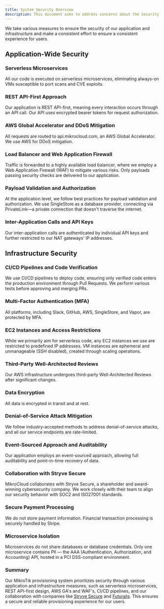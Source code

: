```yaml
---
title: System Security Overview
description: This document aims to address concerns about the security of our MikroTik provisioning system.
---
```


We take various measures to ensure the security of our application and infrastructure and make a consistent effort to ensure a consistent experience for users.

## Application-Wide Security

### Serverless Microservices

All our code is executed on serverless microservices, eliminating always-on VMs susceptible to port scans and CVE exploits.

### REST API-First Approach

Our application is REST API-first, meaning every interaction occurs through an API call. Our API uses encrypted bearer tokens for request authorization.

### AWS Global Accelerator and DDoS Mitigation

All requests are routed to api.mikrocloud.com, an AWS Global Accelerator. We use AWS for DDoS mitigation.

### Load Balancer and Web Application Firewall

Traffic is forwarded to a highly available load balancer, where we employ a Web Application Firewall (WAF) to mitigate various risks. Only payloads passing security checks are delivered to our application.

### Payload Validation and Authorization

At the application level, we follow best practices for payload validation and authorization. We use SingleStore as a database provider, connecting via PrivateLink—a private connection that doesn't traverse the internet.

### Inter-Application Calls and API Keys

Our inter-application calls are authenticated by individual API keys and further restricted to our NAT gateways' IP addresses.

## Infrastructure Security

### CI/CD Pipelines and Code Verification

We use CI/CD pipelines to deploy code, ensuring only verified code enters the production environment through Pull Requests. We perform various tests before approving and merging PRs.

### Multi-Factor Authentication (MFA)

All platforms, including Slack, GitHub, AWS, SingleStore, and Vapor, are protected by MFA.

### EC2 Instances and Access Restrictions

While we primarily aim for serverless code, any EC2 instances we use are restricted to predefined IP addresses. VM instances are ephemeral and unmanageable (SSH disabled), created through scaling operations.

### Third-Party Well-Architected Reviews

Our AWS infrastructure undergoes third-party Well-Architected Reviews after significant changes.

### Data Encryption

All data is encrypted in transit and at rest.

### Denial-of-Service Attack Mitigation

We follow industry-accepted methods to address denial-of-service attacks, and all our service endpoints are rate-limited.

### Event-Sourced Approach and Auditability

Our application employs an event-sourced approach, allowing full auditability and point-in-time recovery of data.

### Collaboration with Stryve Secure

MikroCloud collaborates with Stryve Secure, a shareholder and award-winning cybersecurity company. We work closely with their team to align our security behavior with SOC2 and ISO27001 standards.

### Secure Payment Processing

We do not store payment information. Financial transaction processing is securely handled by Stripe.

### Microservice Isolation

Microservices do not share databases or database credentials. Only one microservice contains PII — the AAA (Authentication, Authorization, and Accounting) API, hosted in a PCI DSS-compliant environment.

### Summary

Our MikroTik provisioning system prioritizes security through various application and infrastructure measures, such as serverless microservices, REST API-first design, AWS GA's and WAF's, CI/CD pipelines, and our collaboration with companies like <a href="https://stryvesecure.com/" target="_blank">Stryve Secure</a> and <a href="https://www.futuralis.com/" target="_blank">Futuralis</a>. This ensures a secure and reliable provisioning experience for our users.
